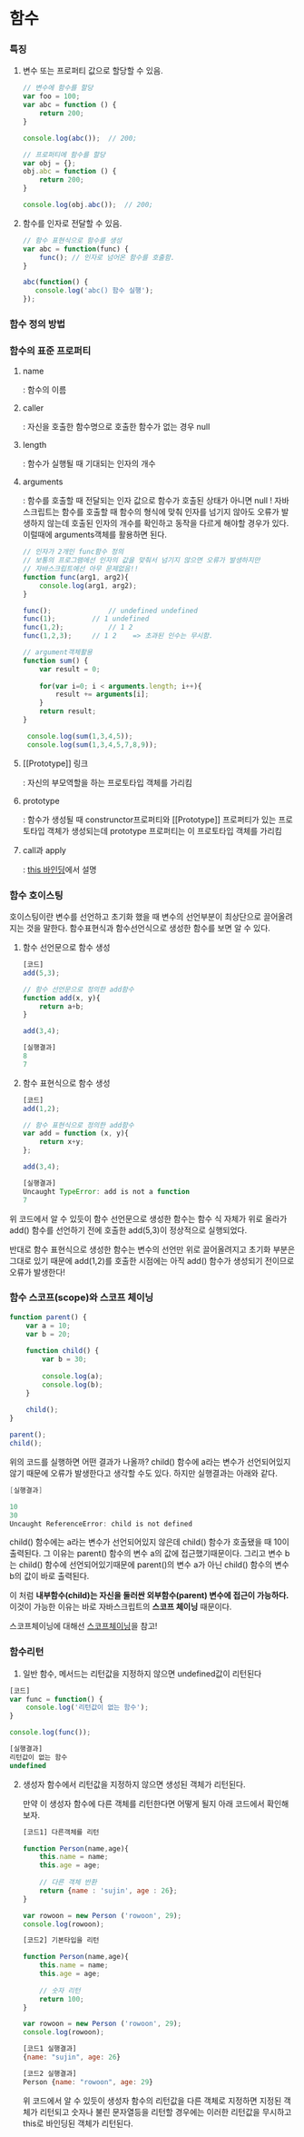 # 함수



### 특징

1. 변수 또는 프로퍼티 값으로 할당할 수 있음.

   ``` javascript
   // 변수에 함수를 할당
   var foo = 100; 
   var abc = function () {
       return 200;
   }
   
   console.log(abc());  // 200;
   
   // 프로퍼티에 함수를 할당
   var obj = {}; 
   obj.abc = function () {
       return 200;
   }
   
   console.log(obj.abc());  // 200;
   ```

   

2. 함수를 인자로 전달할 수 있음.

   ``` javascript
   // 함수 표현식으로 함수를 생성
   var abc = function(func) {
       func(); // 인자로 넘어온 함수를 호출함.
   }
   
   abc(function() {
      console.log('abc() 함수 실행');
   });
   ```

   

### 함수 정의 방법













### 함수의 표준 프로퍼티

1. name

   : 함수의 이름

   

2. caller

   : 자신을 호출한 함수명으로 호출한 함수가 없는 경우 null

   

3. length 

   : 함수가 실행될 때 기대되는 인자의 개수

   

4. arguments

   : 함수를 호출할 때 전달되는 인자 값으로 함수가 호출된 상태가 아니면 null !
   자바스크립트는 함수를 호출할 때 함수의 형식에 맞춰 인자를 넘기지 않아도 오류가 발생하지 않는데 호출된 인자의 개수를 확인하고 동작을 다르게 해야할 경우가 있다. 이럴때에 arguments객체를 활용하면 된다.

   ``` javascript
   // 인자가 2개인 func함수 정의 
   // 보통의 프로그램에선 인자의 값을 맞춰서 넘기지 않으면 오류가 발생하지만
   // 자바스크립트에선 아무 문제없음!! 
   function func(arg1, arg2){
       console.log(arg1, arg2);
   }
   
   func();				// undefined undefined
   func(1);			// 1 undefined 
   func(1,2);			// 1 2
   func(1,2,3);		// 1 2    => 초과된 인수는 무시함.
   
   // argument객체활용
   function sum() {
       var result = 0;
       
       for(var i=0; i < arguments.length; i++){
           result += arguments[i];
       }
       return result;
   }
   
    console.log(sum(1,3,4,5));
    console.log(sum(1,3,4,5,7,8,9));
   ```

   

   

5. [[Prototype]] 링크

   : 자신의 부모역할을 하는 프로토타입 객체를 가리킴

   

6. prototype

   : 함수가 생성될 때  construnctor프로퍼티와 [[Prototype]] 프로퍼티가 있는 프로토타입 객체가 생성되는데 prototype 프로퍼티는 이 프로토타입 객체를 가리킴

   

7. call과 apply 

   :  [this 바인딩](thisbinding.md)에서 설명

    

### 함수 호이스팅

호이스팅이란 변수를 선언하고 초기화 했을 때 변수의 선언부분이 최상단으로 끌어올려지는 것을 말한다.  함수표현식과 함수선언식으로 생성한 함수를 보면 알 수 있다. 

1. 함수 선언문으로 함수 생성

   ``` javascript
   [코드]
   add(5,3);
   
   // 함수 선언문으로 정의한 add함수
   function add(x, y){
       return a+b;
   }
   
   add(3,4);
   ```

   ``` javascript
   [실행결과]
   8
   7
   ```

2. 함수 표현식으로 함수 생성

   ``` javascript
   [코드]
   add(1,2);
   
   // 함수 표현식으로 정의한 add함수
   var add = function (x, y){
       return x+y;
   };
   
   add(3,4); 
   ```

   ``` javascript
   [실행결과]
   Uncaught TypeError: add is not a function
   7
   ```

   

위 코드에서 알 수 있듯이 함수 선언문으로 생성한 함수는 함수 식 자체가 위로 올라가 add() 함수를 선언하기 전에 호출한 add(5,3)이 정상적으로 실행되었다. 

반대로 함수 표현식으로 생성한 함수는 변수의 선언만 위로 끌어올려지고 초기화 부분은 그대로 있기 때문에 add(1,2)를 호출한 시점에는 아직 add() 함수가 생성되기 전이므로 오류가 발생한다! 



### 함수 스코프(scope)와 스코프 체이닝

``` javascript
function parent() {
    var a = 10; 
    var b = 20; 
    
    function child() {
        var b = 30; 
        
        console.log(a);
        console.log(b);
    }
    
    child();
}

parent();
child();
```

위의 코드를 실행하면 어떤 결과가 나올까?  child() 함수에 a라는 변수가 선언되어있지 않기 때문에 오류가 발생한다고 생각할 수도 있다. 하지만 실행결과는 아래와 같다.

``` java
[실행결과]

10
30
Uncaught ReferenceError: child is not defined

```

child() 함수에는 a라는 변수가 선언되어있지 않은데 child() 함수가 호출됐을 때 10이출력된다.  그 이유는 parent() 함수의 변수 a의 값에 접근했기때문이다.  그리고 변수 b는 child() 함수에 선언되어있기때문에 parent()의 변수 a가 아닌 child() 함수의 변수 b의 값이 바로 출력된다.

이 처럼 **내부함수(child)는 자신을 둘러싼 외부함수(parent) 변수에 접근이 가능하다.** 이것이 가능한 이유는 바로 자바스크립트의 **스코프 체이닝** 때문이다.  

스코프체이닝에 대해선 [스코프체이닝](scope.md)을 참고! 



### 함수리턴

1.  일반 함수, 메서드는 리턴값을 지정하지 않으면 undefined값이 리턴된다

   ``` javascript
   [코드]
   var func = function() {
       console.log('리턴값이 없는 함수');
   }
   
   console.log(func());
   ```

   ``` javascript
   [실행결과]
   리턴값이 없는 함수
   undefined
   ```

   

2. 생성자 함수에서 리턴값을 지정하지 않으면 생성된 객체가 리턴된다. 

   만약 이 생성자 함수에 다른 객체를 리턴한다면 어떻게 될지 아래 코드에서 확인해보자.

   ``` javascript
   [코드1] 다른객체를 리턴
   
   function Person(name,age){
       this.name = name;
       this.age = age;
       
       // 다른 객체 반환
       return {name : 'sujin', age : 26};
   }
   
   var rowoon = new Person ('rowoon', 29);
   console.log(rowoon);
   
   [코드2] 기본타입을 리턴
   
   function Person(name,age){
       this.name = name;
       this.age = age;
       
       // 숫자 리턴
       return 100;
   }
   
   var rowoon = new Person ('rowoon', 29);
   console.log(rowoon);
   ```

   ``` javascript
   [코드1 실행결과]
   {name: "sujin", age: 26}
   
   [코드2 실행결과]
   Person {name: "rowoon", age: 29}
   ```

   위 코드에서 알 수 있듯이 생성자 함수의 리턴값을  다른 객체로 지정하면 지정된 객체가 리턴되고 숫자나 불린 문자열등을 리턴할 경우에는 이러한 리턴값을 무시하고 this로 바인딩된 객체가 리턴된다.















